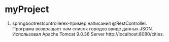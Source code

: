 # myProject

1) springbootrestcontrollerex-пример написания @RestController.
Програма возвращает нам список городов ввиде данных JSON.
Использовал Apache Tomcat 9.0.36 Server
http://localhost:8080/cities.
